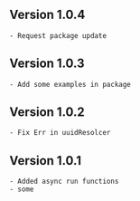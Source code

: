 ## Version 1.0.4
```
- Request package update
```
## Version 1.0.3
```
- Add some examples in package
```
## Version 1.0.2
```
- Fix Err in uuidResolcer
```
## Version 1.0.1
```
- Added async run functions
- some
```
